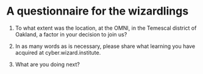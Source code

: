 #   A questionnaire for the wizardlings

1.  To what extent was the location, at the OMNI, in the Temescal district of Oakland, a factor in your decision to join us?

2.  In as many words as is necessary, please share what learning you have acquired at cyber.wizard.institute.

3.  What are you doing next?
